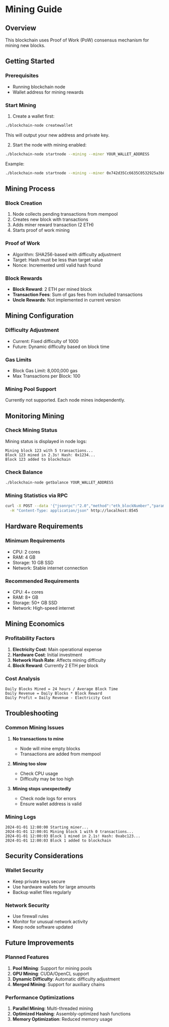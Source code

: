 
# Mining Guide

## Overview
This blockchain uses Proof of Work (PoW) consensus mechanism for mining new blocks.

## Getting Started

### Prerequisites
- Running blockchain node
- Wallet address for mining rewards

### Start Mining

1. Create a wallet first:
```bash
./blockchain-node createwallet
```
This will output your new address and private key.

2. Start the node with mining enabled:
```bash
./blockchain-node startnode --mining --miner YOUR_WALLET_ADDRESS
```

Example:
```bash
./blockchain-node startnode --mining --miner 0x742d35Cc6635C0532925a3b8D5c6C1C8b1c5C6C
```

## Mining Process

### Block Creation
1. Node collects pending transactions from mempool
2. Creates new block with transactions
3. Adds miner reward transaction (2 ETH)
4. Starts proof of work mining

### Proof of Work
- Algorithm: SHA256-based with difficulty adjustment
- Target: Hash must be less than target value
- Nonce: Incremented until valid hash found

### Block Rewards
- **Block Reward**: 2 ETH per mined block
- **Transaction Fees**: Sum of gas fees from included transactions
- **Uncle Rewards**: Not implemented in current version

## Mining Configuration

### Difficulty Adjustment
- Current: Fixed difficulty of 1000
- Future: Dynamic difficulty based on block time

### Gas Limits
- Block Gas Limit: 8,000,000 gas
- Max Transactions per Block: 100

### Mining Pool Support
Currently not supported. Each node mines independently.

## Monitoring Mining

### Check Mining Status
Mining status is displayed in node logs:
```
Mining block 123 with 5 transactions...
Block 123 mined in 2.3s! Hash: 0x1234...
Block 123 added to blockchain
```

### Check Balance
```bash
./blockchain-node getbalance YOUR_WALLET_ADDRESS
```

### Mining Statistics via RPC
```bash
curl -X POST --data '{"jsonrpc":"2.0","method":"eth_blockNumber","params":[],"id":1}' \
  -H "Content-Type: application/json" http://localhost:8545
```

## Hardware Requirements

### Minimum Requirements
- CPU: 2 cores
- RAM: 4 GB
- Storage: 10 GB SSD
- Network: Stable internet connection

### Recommended Requirements
- CPU: 4+ cores
- RAM: 8+ GB
- Storage: 50+ GB SSD
- Network: High-speed internet

## Mining Economics

### Profitability Factors
1. **Electricity Cost**: Main operational expense
2. **Hardware Cost**: Initial investment
3. **Network Hash Rate**: Affects mining difficulty
4. **Block Reward**: Currently 2 ETH per block

### Cost Analysis
```
Daily Blocks Mined = 24 hours / Average Block Time
Daily Revenue = Daily Blocks * Block Reward
Daily Profit = Daily Revenue - Electricity Cost
```

## Troubleshooting

### Common Mining Issues

1. **No transactions to mine**
   - Node will mine empty blocks
   - Transactions are added from mempool

2. **Mining too slow**
   - Check CPU usage
   - Difficulty may be too high

3. **Mining stops unexpectedly**
   - Check node logs for errors
   - Ensure wallet address is valid

### Mining Logs
```
2024-01-01 12:00:00 Starting miner...
2024-01-01 12:00:01 Mining block 1 with 0 transactions...
2024-01-01 12:00:03 Block 1 mined in 2.1s! Hash: 0xabc123...
2024-01-01 12:00:03 Block 1 added to blockchain
```

## Security Considerations

### Wallet Security
- Keep private keys secure
- Use hardware wallets for large amounts
- Backup wallet files regularly

### Network Security
- Use firewall rules
- Monitor for unusual network activity
- Keep node software updated

## Future Improvements

### Planned Features
1. **Pool Mining**: Support for mining pools
2. **GPU Mining**: CUDA/OpenCL support
3. **Dynamic Difficulty**: Automatic difficulty adjustment
4. **Merged Mining**: Support for auxiliary chains

### Performance Optimizations
1. **Parallel Mining**: Multi-threaded mining
2. **Optimized Hashing**: Assembly-optimized hash functions
3. **Memory Optimization**: Reduced memory usage
